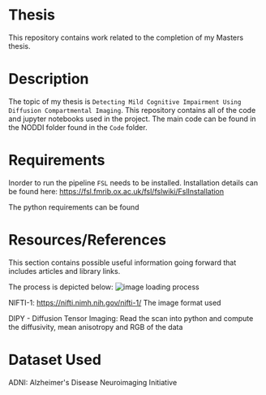 # Thesis
This repository contains work related to the completion of my Masters thesis.

# Description
The topic of my thesis is `Detecting Mild Cognitive Impairment Using Diffusion Compartmental Imaging`. This repository 
contains all of the code and jupyter notebooks used in the project. The main code can be found in the NODDI folder found
in the `Code` folder.

# Requirements 
Inorder to run the pipeline `FSL` needs to be installed. Installation details can be found here: https://fsl.fmrib.ox.ac.uk/fsl/fslwiki/FslInstallation

The python requirements can be found  
# Resources/References
This section contains possible useful information going forward that includes articles and library links.

The process is depicted below:
![image loading process](Documentation/pipeline.png)

NIFTI-1: https://nifti.nimh.nih.gov/nifti-1/
The image format used


DIPY - Diffusion Tensor Imaging:
Read the scan into python and compute the diffusivity, mean anisotropy and RGB of the data

# Dataset Used
ADNI: Alzheimer's Disease Neuroimaging Initiative